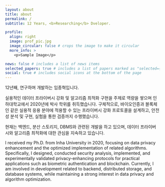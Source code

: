 ```yaml
---
layout: about
title: about
permalink: /
subtitle: 12 Years, <b>Researching</b> Dveloper.

profile:
  align: right
  image: prof_pic.jpg
  image_circular: false # crops the image to make it circular
  more_info: >
    <p>Sample Image</p>

news: false # includes a list of news items
selected_papers: true # includes a list of papers marked as "selected={true}"
social: true # includes social icons at the bottom of the page
---
```


12년째, 연구하며 개발하는 임종혁입니다.

실용적인 데이터 프라이버시 강화 및 알고리즘 최적화 구현을 주제로 역량을 쌓으며 인하대학교에서 2020년에 박사 학위를 취득했습니다.
구체적으로, 바이오인증과 블록체인 같은 실용적 응용 분야에 적용할 수 있는 프라이버시 강화 프로토콜을 설계하고, 안전성 분석 및 구현, 실험을 통한 검증까지 수행했습니다. 

현재는 백엔드, 분산 스토리지, DBMS와 관련된 개발을 하고 있으며, 데이터 프라이버시와 알고리즘 최적화에 대한 관심을 지속하고 있습니다.


I received my Ph.D. from Inha University in 2020, focusing on data privacy enhancement and the optimized implementation of related algorithms.
Specifically, I designed, conducted security analysis, implemented, and experimentally validated privacy-enhancing protocols for practical applications such as biometric authentication and blockchain. 
Currently, I am involved in development related to backend, distributed storage, and database systems, while maintaining a strong interest in data privacy and algorithm optimization.
